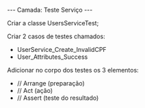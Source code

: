 --- Camada: Teste Serviço ---

Criar a classe UsersServiceTest;

Criar 2 casos de testes chamados: 
 - UserService_Create_InvalidCPF
 - User_Attributes_Success

Adicionar no corpo dos testes os 3 elementos:
 - // Arrange (preparação)
 - // Act (ação)
 - // Assert (teste do resultado)
